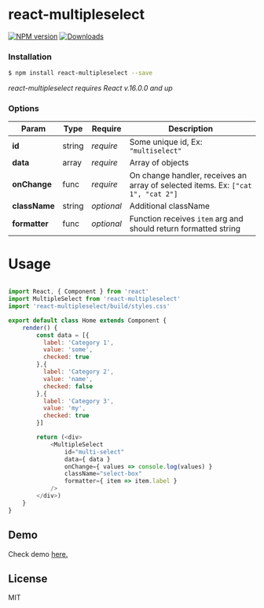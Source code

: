 react-multipleselect
==============

[![NPM version][npm-image]][npm-url] [![Downloads][downloads-image]][downloads-url]

### Installation
```sh
$ npm install react-multipleselect --save
```
*react-multipleselect requires React v.16.0.0 and up*

### Options

| Param | Type | Require | Description |
| ------ | ------ | ------ | ------ |
| **id** | string | *require* | Some unique id, Ex: `"multiselect"` |
| **data** | array | *require* | Array of objects |
| **onChange** | func | *require* | On change handler, receives an array of selected items. Ex: `["cat 1", "cat 2"]`
| **className** | string | *optional* | Additional className |
| **formatter** | func | *optional* | Function receives `item` arg and should return formatted string |

# Usage

```JavaScript

import React, { Component } from 'react'
import MultipleSelect from 'react-multipleselect'
import 'react-multipleselect/build/styles.css'

export default class Home extends Component {
    render() {
        const data = [{
          label: 'Category 1',
          value: 'some',
          checked: true
        },{
          label: 'Category 2',
          value: 'name',
          checked: false
        },{
          label: 'Category 3',
          value: 'my',
          checked: true
        }]

        return (<div>
            <MultipleSelect
                id="multi-select"
                data={ data }
                onChange={ values => console.log(values) }
                className="select-box"
                formatter={ item => item.label }
            />
        </div>)
    }
}
```

Demo
----
Check demo [here.][demo-url]

License
----

MIT

[npm-image]: https://img.shields.io/npm/v/react-multipleselect2.svg
[npm-url]: https://npmjs.org/package/react-multipleselect2
[downloads-image]: http://img.shields.io/npm/dt/react-multipleselect2.svg
[downloads-url]: https://npmjs.org/package/react-multipleselect2
[demo-url]: http://sevanci.online/react-multipleselect2/